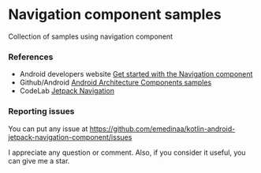 # Navigation component samples 

Collection of samples using navigation component

### References

- Android developers website [Get started with the Navigation component](https://developer.android.com/guide/navigation/navigation-getting-started)
- Github/Android [Android Architecture Components samples](https://github.com/android/architecture-components-samples)
- CodeLab [Jetpack Navigation](https://codelabs.developers.google.com/codelabs/android-navigation)

### Reporting issues

You can put any issue at https://github.com/emedinaa/kotlin-android-jetpack-navigation-component/issues
 
I appreciate any question or comment. Also, if you consider it useful, you can give me a star.
